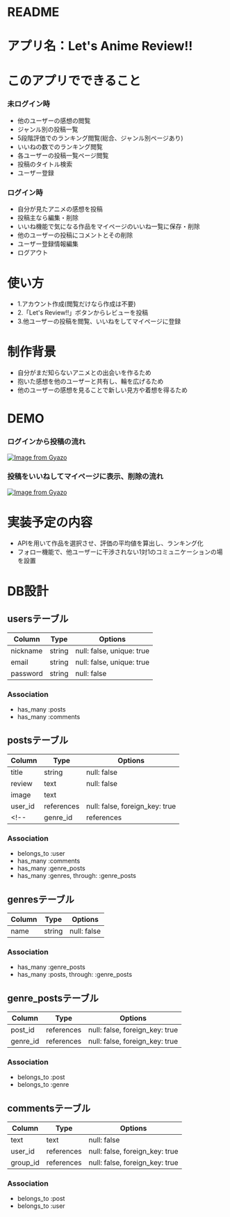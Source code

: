 # README

# アプリ名：Let's Anime Review!!

# このアプリでできること
### 未ログイン時
- 他のユーザーの感想の閲覧
- ジャンル別の投稿一覧
- 5段階評価でのランキング閲覧(総合、ジャンル別ページあり)
- いいねの数でのランキング閲覧
- 各ユーザーの投稿一覧ページ閲覧
- 投稿のタイトル検索
- ユーザー登録

### ログイン時
- 自分が見たアニメの感想を投稿
- 投稿主なら編集・削除
- いいね機能で気になる作品をマイページのいいね一覧に保存・削除
- 他のユーザーの投稿にコメントとその削除
- ユーザー登録情報編集
- ログアウト

# 使い方
- 1.アカウント作成(閲覧だけなら作成は不要)
- 2.「Let's Review!!」ボタンからレビューを投稿
- 3.他ユーザーの投稿を閲覧、いいねをしてマイページに登録

# 制作背景
- 自分がまだ知らないアニメとの出会いを作るため
- 抱いた感想を他のユーザーと共有し、輪を広げるため
- 他のユーザーの感想を見ることで新しい見方や着想を得るため

# DEMO
### ログインから投稿の流れ
 [![Image from Gyazo](https://i.gyazo.com/794d9e5526f683f1c9661e5c8a6b4cd3.gif)](https://gyazo.com/794d9e5526f683f1c9661e5c8a6b4cd3)
 
### 投稿をいいねしてマイページに表示、削除の流れ
[![Image from Gyazo](https://i.gyazo.com/b8e442eae9884f068100003ecbf6b007.gif)](https://gyazo.com/b8e442eae9884f068100003ecbf6b007)
 
# 実装予定の内容
- APIを用いて作品を選択させ、評価の平均値を算出し、ランキング化
- フォロー機能で、他ユーザーに干渉されない1対1のコミュニケーションの場を設置

# DB設計
## usersテーブル
|Column|Type|Options|
|------|----|-------|
|nickname|string|null: false, unique: true|
|email|string|null: false, unique: true|
|password|string|null: false|

### Association
- has_many :posts
- has_many :comments

## postsテーブル
|Column|Type|Options|
|------|----|-------|
|title|string|null: false|
|review|text|null: false|
|image|text||
|user_id|references|null: false, foreign_key: true|
<!-- |genre_id|references|null: false, foreign_key: true| -->
### Association
- belongs_to :user
- has_many :comments
- has_many :genre_posts
- has_many  :genres, through: :genre_posts

## genresテーブル
|Column|Type|Options|
|------|----|-------|
|name|string|null: false|
### Association
- has_many :genre_posts
- has_many  :posts, through: :genre_posts

## genre_postsテーブル
|Column|Type|Options|
|------|----|-------|
|post_id|references|null: false, foreign_key: true|
|genre_id|references|null: false, foreign_key: true|
### Association
- belongs_to :post
- belongs_to :genre

## commentsテーブル
|Column|Type|Options|
|------|----|-------|
|text|text|null: false|
|user_id|references|null: false, foreign_key: true|
|group_id|references|null: false, foreign_key: true|
### Association
- belongs_to :post
- belongs_to :user
